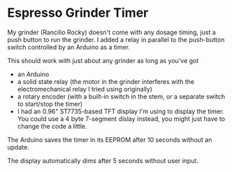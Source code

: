 # Espresso Grinder Timer

My grinder (Rancilio Rocky) doesn't come with any dosage timing, just a push button to run the grinder. I added a relay in parallel to the push-button switch controlled by an Arduino as a timer.

This should work with just about any grinder as long as you've got 
- an Arduino
- a solid state relay (the motor in the grinder interferes with the electromechanical relay I tried using originally)
- a rotary encoder (with a built-in switch in the stem, or a separate switch to start/stop the timer)
- I had an 0.96" ST7735-based TFT display I'm using to display the timer. You could use a 4 byte 7-segment dislay instead, you might just have to change the code a little.

The Arduino saves the timer in its EEPROM after 10 seconds without an update.

The display automatically dims after 5 seconds without user input.
